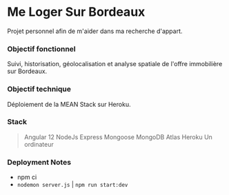 # Me Loger Sur Bordeaux
Projet personnel afin de m'aider dans ma recherche d'appart.

### Objectif fonctionnel
Suivi, historisation, géolocalisation et analyse spatiale de l'offre immobilière sur Bordeaux.

### Objectif technique
Déploiement de la MEAN Stack sur Heroku.

### Stack
> Angular 12
> NodeJs
> Express
> Mongoose
> MongoDB Atlas
> Heroku
> Un ordinateur

### Deployment Notes
* npm ci
* `nodemon server.js` | `npm run start:dev`

